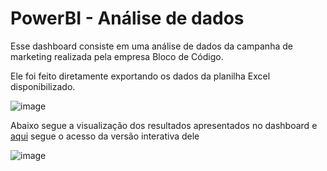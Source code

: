 # PowerBI - Análise de dados

Esse dashboard consiste em uma análise de dados da campanha de marketing realizada pela empresa Bloco de Código.

Ele foi feito diretamente exportando os dados da planilha Excel disponibilizado.

![image](https://github.com/FabricioCrv/Challenge-BI---Semana-01/assets/120612279/ec550b7b-4d6f-41c9-9673-344f1027a0d0)


Abaixo segue a visualização dos resultados apresentados no dashboard e [aqui](https://app.powerbi.com/view?r=eyJrIjoiZDZjZTg5MjctYjYxZC00ZjA3LTlhN2QtOTEwODI0NWU1MzZlIiwidCI6ImFlNjYyOTY5LTBmOTktNDk5MS05Y2U2LWRhNzQ1ZmFkMzA0ZCJ9) segue o acesso da versão interativa dele

![image](https://github.com/FabricioCrv/Challenge-BI---Semana-01/assets/120612279/798e8b3b-808a-4f6f-a9ce-918c52520082)
